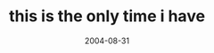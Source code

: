 ---
layout: base.njk
title : 'this is the only time i have' 
view_title : 'this is the only time i have' 
year : '2004' 
date : '2004-08-31' 
img_file : '/drawing/thisistheonlytimeihave.png' 
html_file : 'thisistheonlytimeihave' 
next_html : 'ihavebeenfeelinglikethis.html' 
year_order : '168' 
permalink : "title/{{html_file}}.html"
---